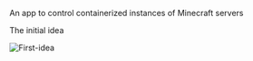 An app to control containerized instances of Minecraft servers

The initial idea

![First-idea](https://www.plantuml.com/plantuml/proxy?cache=no&src=https://raw.githubusercontent.com/mshogren/container-minecraft-app/master/docs/diagrams/firstidea.puml)